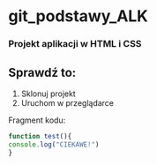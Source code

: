 # git_podstawy_ALK

### Projekt aplikacji w HTML i CSS
## Sprawdź to:
1. Sklonuj projekt
2. Uruchom w przeglądarce

Fragment kodu:
```javascript
function test(){
console.log("CIEKAWE!")
}
```
